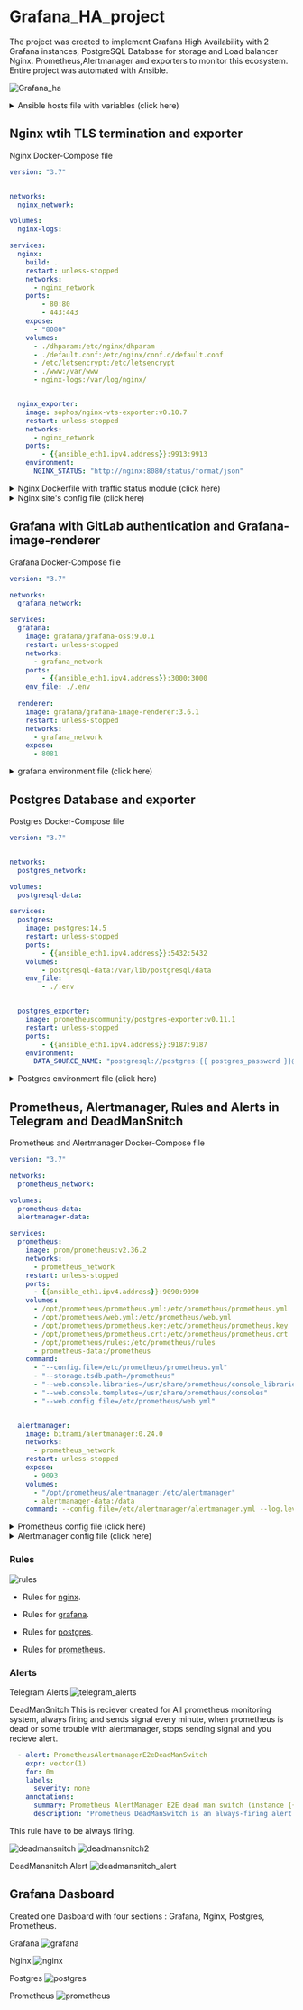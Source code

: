 # Grafana_HA_project

The project was created to implement Grafana High Availability with 2 Grafana instances, PostgreSQL Database for storage and Load balancer Nginx.
Prometheus,Alertmanager and exporters to monitor this ecosystem.
Entire project was automated with Ansible.


![Grafana_ha](https://github.com/DevEnv-94/Grafana_HA_project/blob/master/images/grafana_ha.png)


<details><summary>Ansible hosts file with variables (click here)</summary>
<p>

```ini
[postgres]


[postgres:vars]
ansible_user=
ansible_become=true



[grafana]


[grafana:vars]
ansible_user=
ansible_become=true
gitlab_application_id=
gitlab_secret=

[nginx]


[nginx:vars]
ansible_user=
ansible_become=true 


[prometheus]


[prometheus:vars]
ansible_user=
ansible_become=true
prometheus_basic_auth_login=
prometheus_basic_auth_password=
telegram_chat_id=  #How to https://stackoverflow.com/questions/32423837/telegram-bot-how-to-get-a-group-chat-id/38388851#38388851
telegram_bot_token=
deadmanssnitch_url= #how to [https://deadmanssnitch.com/docs]


[all:children]
nginx
grafana
postgres
prometheus

[postgres_pass:children]
grafana
postgres

[postgres_pass:vars]
postgres_password=

[domain:children]
nginx
grafana
prometheus

[domain:vars]
domain= # without www. part

[all:vars]
ansible_ssh_private_key_file=
```

</p>
</details>

## Nginx wtih TLS termination and exporter

Nginx Docker-Compose file
```yaml
version: "3.7"


networks:
  nginx_network:

volumes:
  nginx-logs:

services:
  nginx:
    build: .
    restart: unless-stopped
    networks:
      - nginx_network
    ports:
        - 80:80
        - 443:443
    expose:
      - "8080"
    volumes:
      - ./dhparam:/etc/nginx/dhparam
      - ./default.conf:/etc/nginx/conf.d/default.conf
      - /etc/letsencrypt:/etc/letsencrypt
      - ./www:/var/www
      - nginx-logs:/var/log/nginx/


  nginx_exporter:
    image: sophos/nginx-vts-exporter:v0.10.7
    restart: unless-stopped
    networks:
      - nginx_network
    ports:
        - {{ansible_eth1.ipv4.address}}:9913:9913
    environment:
      NGINX_STATUS: "http://nginx:8080/status/format/json"
```

<details><summary>Nginx Dockerfile with traffic status module (click here)</summary>
<p>

Dokckerfile
```Dockerfile
ARG version=1.22.0

FROM nginx:${version}-alpine AS builder

ARG version

WORKDIR /root/

RUN apk add --update --no-cache build-base git pcre-dev openssl-dev zlib-dev linux-headers \
    && wget http://nginx.org/download/nginx-${version}.tar.gz \
    && tar zxf nginx-${version}.tar.gz \
    && git clone https://github.com/vozlt/nginx-module-vts.git \
    && cd nginx-module-vts \
    && git submodule update --init --recursive \
    && cd ../nginx-${version} \
    && ./configure \
    --add-dynamic-module=../nginx-module-vts \
    --prefix=/etc/nginx \
    --sbin-path=/usr/sbin/nginx \
    --modules-path=/usr/lib/nginx/modules \
    --conf-path=/etc/nginx/nginx.conf \
    --error-log-path=/var/log/nginx/error.log \
    --http-log-path=/var/log/nginx/access.log \
    --pid-path=/var/run/nginx.pid \
    --lock-path=/var/run/nginx.lock \
    --http-client-body-temp-path=/var/cache/nginx/client_temp \
    --http-proxy-temp-path=/var/cache/nginx/proxy_temp \
    --http-fastcgi-temp-path=/var/cache/nginx/fastcgi_temp \
    --http-uwsgi-temp-path=/var/cache/nginx/uwsgi_temp \
    --http-scgi-temp-path=/var/cache/nginx/scgi_temp \
    --with-perl_modules_path=/usr/lib/perl5/vendor_perl \
    --user=nginx \
    --group=nginx \
    --with-compat \
    --with-file-aio \
    --with-threads \
    --with-http_addition_module \
    --with-http_auth_request_module \
    --with-http_dav_module \
    --with-http_flv_module \
    --with-http_gunzip_module \
    --with-http_gzip_static_module \
    --with-http_random_index_module \
    --with-http_realip_module \
    --with-http_secure_link_module \
    --with-http_slice_module \
    --with-http_ssl_module \
    --with-http_stub_status_module \
    --with-http_sub_module \
    --with-http_v2_module \
    --with-mail \
    --with-mail_ssl_module \
    --with-stream \
    --with-stream_realip_module \
    --with-stream_ssl_module \
    --with-stream_ssl_preread_module \
    --with-cc-opt='-Os -fomit-frame-pointer -g' \
    --with-ld-opt=-Wl,--as-needed,-O1,--sort-common \
    && make modules

FROM nginx:${version}-alpine

ARG version

RUN sed -i '1iload_module modules/ngx_http_vhost_traffic_status_module.so;' /etc/nginx/nginx.conf

COPY --from=builder /root/nginx-${version}/objs/ngx_http_vhost_traffic_status_module.so /usr/lib/nginx/modules/
```

</p>
</details>


<details><summary>Nginx site's config file (click here)</summary>
<p>

```bash
log_format logs       '$remote_addr - $remote_user [$time_local] '
                      '"$request" $status $body_bytes_sent '
                      '"$http_referer" "$http_user_agent"';


vhost_traffic_status_zone;
server {

 listen 8080;
 access_log /var/log/nginx/access.log logs;  

 location / {
 }

 location /status {
   vhost_traffic_status_display;
   vhost_traffic_status_display_format html; 
 }


}

server {
	listen 80 ;

	root /var/www/;

	index index.html index.htm index.nginx-debian.html;

	server_name {{domain}} www.{{domain}};

  access_log /var/log/nginx/access.log logs;

  if ($host !~ ^({{domain}}|www.{{domain}})$ ) {
      return 444;
  }

	location / {
	  return 301 https://$host$request_uri;
	}

}


upstream grafana {
  server {{ hostvars[groups['grafana'][0]]['ansible_eth1']['ipv4']['address'] }}:3000;
  server {{ hostvars[groups['grafana'][1]]['ansible_eth1']['ipv4']['address'] }}:3000;
}

server {
    listen 443 ssl http2 default_server;

    access_log /var/log/nginx/access.log logs;

    index index.html index.htm ;

    ssl_certificate /etc/letsencrypt/live/{{domain}}/fullchain.pem;
    ssl_certificate_key /etc/letsencrypt/live/{{domain}}/privkey.pem;
    ssl_session_timeout 1d;
    ssl_session_cache shared:MozSSL:10m;  # about 40000 sessions
    ssl_session_tickets off;

    # curl https://ssl-config.mozilla.org/ffdhe2048.txt > /path/to/dhparam
    ssl_dhparam /etc/nginx/dhparam;


    # intermediate configuration
    ssl_protocols TLSv1.2 TLSv1.3;
    ssl_ciphers ECDHE-ECDSA-AES128-GCM-SHA256:ECDHE-RSA-AES128-GCM-SHA256:ECDHE-ECDSA-AES256-GCM-SHA384:ECDHE-RSA-AES256-GCM-SHA384:ECDHE-ECDSA-CHACHA20-POLY1305:ECDHE-RSA-CHACHA20-POLY1305:DHE-RSA-AES128-GCM-SHA256:DHE-RSA-AES256-GCM-SHA384;
    ssl_prefer_server_ciphers off;

    # HSTS (ngx_http_headers_module is required) (63072000 seconds)
    add_header Strict-Transport-Security "max-age=63072000" always;

    # OCSP stapling
    ssl_stapling on;
    ssl_stapling_verify on;

    # verify chain of trust of OCSP response using Root CA and Intermediate certs
    ssl_trusted_certificate /etc/letsencrypt/live/{{domain}}/fullchain.pem;

    # replace with the IP address of your resolver
    resolver 8.8.8.8;


    if ($host !~ ^({{domain}}|www.{{domain}})$ ) {
        return 444;
    }

    location / {
        proxy_pass http://grafana;
        proxy_http_version 1.1;
        proxy_set_header Host $host;
        proxy_set_header X-Forwarded-Host $server_name;
        proxy_set_header X-Forwarded-For $proxy_add_x_forwarded_for;
        proxy_set_header X-Real-IP $remote_addr;
        proxy_set_header Upgrade $http_upgrade;
        proxy_set_header Connection "upgrade";
      }

    location ~ /.well-known/acme-challenge/ {
        root /var/www/;
    }

}
```
</p>
</details>

## Grafana with GitLab authentication and Grafana-image-renderer

Grafana Docker-Compose file
```yaml
version: "3.7"

networks:
  grafana_network:

services:
  grafana:
    image: grafana/grafana-oss:9.0.1
    restart: unless-stopped
    networks:
      - grafana_network
    ports:
        - {{ansible_eth1.ipv4.address}}:3000:3000
    env_file: ./.env
      
  renderer:
    image: grafana/grafana-image-renderer:3.6.1
    restart: unless-stopped
    networks:
      - grafana_network
    expose:
      - 8081
```

<details><summary>grafana environment file (click here)</summary>
<p>

```bash
GF_SERVER_DOMAIN={{ domain }}
GF_SERVER_ROOT_URL=https://{{ domain }}/
GF_METRICS_ENABLED=true
GF_METRICS_DISABLE_TOTAL_STATS=false
GF_DATABASE_TYPE=postgres
GF_DATABASE_HOST={{ hostvars[groups['postgres'][0]]['ansible_eth1']['ipv4']['address'] }}:5432
GF_DATABASE_NAME=grafana
GF_DATABASE_USER=postgres
GF_DATABASE_PASSWORD={{ postgres_password }}
GF_DATABASE_SSL_MODE=disable
GF_AUTH_GITLAB_ENABLED=true
GF_AUTH_GITLAB_ALLOW_SIGN_UP=false
GF_AUTH_GITLAB_CLIENT_ID={{ gitlab_application_id }}
GF_AUTH_GITLAB_CLIENT_SECRET={{ gitlab_secret }}
GF_AUTH_GITLAB_SCOPES=read_api
GF_AUTH_GITLAB_AUTH_URL=https://gitlab.com/oauth/authorize
GF_AUTH_GITLAB_TOKEN_URL=https://gitlab.com/oauth/token
GF_AUTH_GITLAB_API_URL=https://gitlab.com/api/v4
GF_RENDERING_SERVER_URL=http://renderer:8081/render
GF_RENDERING_CALLBACK_URL=http://grafana:3000/
GF_LOG_FILTERS=rendering:debug
```
</p>
</details>

## Postgres Database and exporter

Postgres Docker-Compose file
```yaml
version: "3.7"


networks:
  postgres_network:

volumes:
  postgresql-data:

services:
  postgres:
    image: postgres:14.5
    restart: unless-stopped
    ports:
        - {{ansible_eth1.ipv4.address}}:5432:5432
    volumes:
        - postgresql-data:/var/lib/postgresql/data
    env_file: 
        - ./.env


  postgres_exporter:
    image: prometheuscommunity/postgres-exporter:v0.11.1
    restart: unless-stopped
    ports:
        - {{ansible_eth1.ipv4.address}}:9187:9187
    environment:
      DATA_SOURCE_NAME: "postgresql://postgres:{{ postgres_password }}@postgres:5432/postgres?sslmode=disable"
```

</p>
</details>

<details><summary>Postgres environment file (click here)</summary>
<p>

```bash
POSTGRES_DB=grafana
POSTGRES_USER=postgres
POSTGRES_PASSWORD={{ postgres_password }}
```

</p>
</details>

## Prometheus, Alertmanager, Rules and Alerts in Telegram and DeadManSnitch

Prometheus and Alertmanager Docker-Compose file
```yaml
version: "3.7"

networks:
  prometheus_network:

volumes:
  prometheus-data:
  alertmanager-data:

services:
  prometheus:
    image: prom/prometheus:v2.36.2
    networks:
      - prometheus_network
    restart: unless-stopped
    ports:
      - {{ansible_eth1.ipv4.address}}:9090:9090
    volumes:
      - /opt/prometheus/prometheus.yml:/etc/prometheus/prometheus.yml
      - /opt/prometheus/web.yml:/etc/prometheus/web.yml
      - /opt/prometheus/prometheus.key:/etc/prometheus/prometheus.key
      - /opt/prometheus/prometheus.crt:/etc/prometheus/prometheus.crt
      - /opt/prometheus/rules:/etc/prometheus/rules
      - prometheus-data:/prometheus
    command:
      - "--config.file=/etc/prometheus/prometheus.yml"
      - "--storage.tsdb.path=/prometheus" 
      - "--web.console.libraries=/usr/share/prometheus/console_libraries" 
      - "--web.console.templates=/usr/share/prometheus/consoles"
      - "--web.config.file=/etc/prometheus/web.yml"


  alertmanager:
    image: bitnami/alertmanager:0.24.0
    networks:
      - prometheus_network
    restart: unless-stopped
    expose:
      - 9093
    volumes:
      - "/opt/prometheus/alertmanager:/etc/alertmanager"
      - alertmanager-data:/data
    command: --config.file=/etc/alertmanager/alertmanager.yml --log.level=debug
```

<details><summary>Prometheus config file (click here)</summary>
<p>

```yaml
---

global:
  scrape_interval:     5s
  evaluation_interval: 5s
  scrape_timeout: 5s

rule_files:
  - "rules/*.yml"

alerting:
  alertmanagers:
    - static_configs:
      - targets: ['alertmanager:9093']

scrape_configs:
  - job_name: 'prometheus'
    scheme: https
    basic_auth:
      username: "{{ prometheus_basic_auth_login }}"
      password: "{{ prometheus_basic_auth_password }}"
    tls_config:
      insecure_skip_verify: true
      ca_file: /etc/prometheus/prometheus.crt
    static_configs:
      - targets: ['{{ansible_eth1.ipv4.address}}:9090']

  - job_name: 'prom_node_ex'
    static_configs:
      - targets: ['{{ansible_eth1.ipv4.address}}:9100']


  - job_name: 'nginx_node_ex'
    static_configs:
      - targets: ['{{ hostvars[groups['nginx'][0]]['ansible_eth1']['ipv4']['address'] }}:9100']

  - job_name: 'nginx_exporter'
    static_configs:
      - targets: ['{{ hostvars[groups['nginx'][0]]['ansible_eth1']['ipv4']['address'] }}:9913']


  - job_name: 'grafana_1_node_ex'
    static_configs:
      - targets: ['{{ hostvars[groups['grafana'][0]]['ansible_eth1']['ipv4']['address'] }}:9100']

  - job_name: 'grafana_1_metrics'
    static_configs:
      - targets: ['{{ hostvars[groups['grafana'][0]]['ansible_eth1']['ipv4']['address'] }}:3000']


  - job_name: 'grafana_2_node_ex'
    static_configs:
      - targets: ['{{ hostvars[groups['grafana'][1]]['ansible_eth1']['ipv4']['address'] }}:9100']

  - job_name: 'grafana_2_metrics'
    static_configs:
      - targets: ['{{ hostvars[groups['grafana'][1]]['ansible_eth1']['ipv4']['address'] }}:3000']


  - job_name: 'postgres_node_ex'
    static_configs:
      - targets: ['{{ hostvars[groups['postgres'][0]]['ansible_eth1']['ipv4']['address'] }}:9100']

  - job_name: 'postgres_ex'
    static_configs:
      - targets: ['{{ hostvars[groups['postgres'][0]]['ansible_eth1']['ipv4']['address'] }}:9187']
```

</p>
</details>

<details><summary>Alertmanager config file (click here)</summary>
<p>

```yaml
route:
  group_by: ['alertname']
  group_wait: 60s
  group_interval: 5m
  repeat_interval: 30m
  receiver: 'telegram' # basic reciever, if alert doesn't match any matchers this reciever gets alert.
  routes:
  - receiver: 'telegram' 
    matchers:
    - severity=~"critical|warning" 
    
  - receiver: 'DeadMansSnitch'
    repeat_interval: 1m
    group_wait: 0s
    matchers:
    - severity="none"


receivers: 
- name: 'DeadMansSnitch'
  webhook_configs:
  - url: {{ deadmanssnitch_url }} #how to [https://deadmanssnitch.com/docs]
    send_resolved: false
- name: 'telegram'  
  telegram_configs:
    - send_resolved: true
      api_url: "https://api.telegram.org"
      bot_token: "{{ telegram_bot_token }}"
      chat_id: {{ telegram_chat_id }}
      parse_mode: "HTML"


inhibit_rules:
  - source_matchers:
    - severity="critical"
    target_matchers:
    - severity="warning"
    equal: ['instance']
```
</p>
</details>

### Rules

![rules](https://github.com/DevEnv-94/Grafana_HA_project/blob/master/images/rules.png)

* Rules for [nginx](https://github.com/DevEnv-94/Grafana_HA_project/blob/master/prometheus/templates/nginx_rules.yml.j2).

* Rules for [grafana](https://github.com/DevEnv-94/Grafana_HA_project/blob/master/prometheus/files/grafana_rules.yml).

* Rules for [postgres](https://github.com/DevEnv-94/Grafana_HA_project/blob/master/prometheus/files/postgres_rules.yml).

* Rules for [prometheus](https://github.com/DevEnv-94/Grafana_HA_project/blob/master/prometheus/files/prom_rules.yml).

### Alerts

Telegram Alerts
![telegram_alerts](https://github.com/DevEnv-94/Grafana_HA_project/blob/master/images/telegram_alerts.png)


DeadManSnitch
This is reciever created for All prometheus monitoring system, always firing and sends signal every minute, when prometheus is dead or some trouble with alertmanager, stops sending signal and you recieve alert.

```yaml
  - alert: PrometheusAlertmanagerE2eDeadManSwitch
    expr: vector(1)
    for: 0m
    labels:
      severity: none
    annotations:
      summary: Prometheus AlertManager E2E dead man switch (instance {{ $labels.instance }})
      description: "Prometheus DeadManSwitch is an always-firing alert. It's used as an end-to-end test of Prometheus through the Alertmanager.\n  VALUE = {{ $value }}\n  LABELS = {{ $labels }}"
```

This rule have to be always firing.

![deadmansnitch](https://github.com/DevEnv-94/Grafana_HA_project/blob/master/images/deadmansnitch.png)
![deadmansnitch2](https://github.com/DevEnv-94/Grafana_HA_project/blob/master/images/deadmansnitch2.png)



DeadMansnitch Alert
![deadmansnitch_alert](https://github.com/DevEnv-94/Grafana_HA_project/blob/master/images/deadmansnitch_alert.png)


## Grafana Dasboard

Created one Dasboard with four sections : Grafana, Nginx, Postgres, Prometheus.

Grafana
![grafana](https://github.com/DevEnv-94/Grafana_HA_project/blob/master/images/grafana.png)

Nginx
![nginx](https://github.com/DevEnv-94/Grafana_HA_project/blob/master/images/nginx.png)

Postgres
![postgres](https://github.com/DevEnv-94/Grafana_HA_project/blob/master/images/postgres.png)

Prometheus
![prometheus](https://github.com/DevEnv-94/Grafana_HA_project/blob/master/images/prometheus.png)
